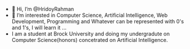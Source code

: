 - 👋 Hi, I’m @HridoyRahman
- 👀 I’m interested in Computer Science, Artificial Intelligence, Web Development, Programming and Whatever can be represented with 0's and 1's, I will learn it ...
- I am a student at Brock University and doing my undergradute on Computer Science(honors) concetrated on Artificial Intelligence.
<!---
iaminhri/iaminhri is a ✨ special ✨ repository because its `README.md` (this file) appears on your GitHub profile.
You can click the Preview link to take a look at your changes.
--->

